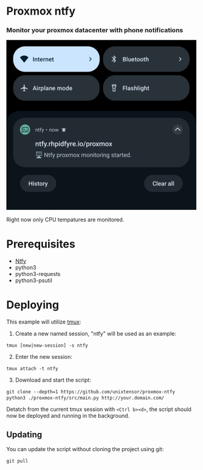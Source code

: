 # Proxmox ntfy
### Monitor your proxmox datacenter with phone notifications
<img src="docs/IMG_20250609_174259.jpg" width="500"/>

Right now only CPU tempatures are monitored.

# Prerequisites
* [Ntfy](https://ntfy.sh/)
* python3
* python3-requests
* python3-psutil

# Deploying
This example will utilize [tmux](https://github.com/tmux/tmux/wiki):

1. Create a new named session, "ntfy" will be used as an example:
```
tmux [new|new-session] -s ntfy
```
2. Enter the new session:
```
tmux attach -t ntfy
```
3. Download and start the script:
```
git clone --depth=1 https://github.com/unixtensor/proxmox-ntfy
python3 ./proxmox-ntfy/src/main.py http://your.domain.com/
```

Detatch from the current tmux session with `<Ctrl b><d>`, the script should now be deployed and running in the background.

## Updating
You can update the script without cloning the project using git:
```
git pull
```